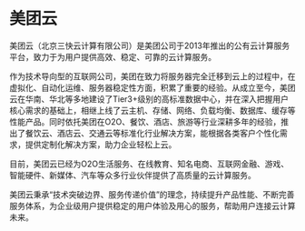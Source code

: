 # 

# 美团云

美团云（北京三快云计算有限公司）是美团公司于2013年推出的公有云计算服务平台，致力于为用户提供高效、稳定、可靠的云计算服务。

作为技术导向型的互联网公司，美团在致力将服务器完全迁移到云上的过程中，在虚拟化、自动化运维、服务器稳定性方面，积累了重要的经验。从成立至今，美团云在华南、华北等多地建设了Tier3+级别的高标准数据中心，并在深入把握用户核心需求的基础上，相继上线了云主机、存储、网络、负载均衡、数据库、缓存等性能产品。同时依托美团在O2O、餐饮、酒店、旅游等行业深耕多年的经验，推出了餐饮云、酒店云、交通云等标准化行业解决方案，能根据各类客户个性化需求，提供定制化解决方案，助力企业轻松上云。

目前，美团云已经为O2O生活服务、在线教育、知名电商、互联网金融、游戏、智能硬件、新媒体、汽车等众多行业伙伴提供了高质量的云计算服务。

美团云秉承“技术突破边界、服务传递价值”的理念，持续提升产品性能、不断完善服务体系，为企业级用户提供稳定的用户体验及用心的服务，帮助用户连接云计算未来。

